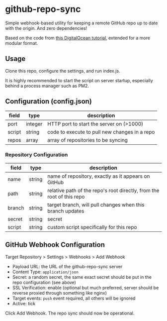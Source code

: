 # github-repo-sync

Simple webhook-based utility for keeping a remote GitHub repo up to date with the origin. And zero dependencies!

Based on the code from [this DigitalOcean tutorial](https://www.digitalocean.com/community/tutorials/how-to-use-node-js-and-github-webhooks-to-keep-remote-projects-in-sync), extended for a more modular format.

## Usage

Clone this repo, configure the settings, and run index.js.

It is highly recommended to start the script on server startup, especially behind a process manager such as PM2.

## Configuration (config.json)

| field  | type    | description                                   |
| ------ | ------- | --------------------------------------------- |
| port   | integer | HTTP port to start the server on (>1000)      |
| script | string  | code to execute to pull new changes in a repo |
| repos  | array   | array of repositories to be syncing           |

### Repository Configuration

| field  | type   | description                                                           |
| ------ | ------ | --------------------------------------------------------------------- |
| name   | string | name of repository, exactly as it appears on GitHub                   |
| path   | string | relative path of the repo's root directly, from the root of this repo |
| branch | string | target branch, will pull changes when this branch updates             |
| secret | string | secret                                                                |
| script | string | custom script specifically for this repo                              |

## GitHub Webhook Configuration

Target Repository > Settings > Webhooks > Add Webhook

- Payload URL: the URL of the github-repo-sync server
- Content Type: `application/json`
- Secret: a random secret, the same exact secret should be put in the repo configuration (see above)
- SSL Verification: enable (optional but much preferred, server should be reverse proxied through something like nginx)
- Target events: `push` event required, all others will be ignored
- Active: tick

Click Add Webhook. The repo sync should now be operational.
